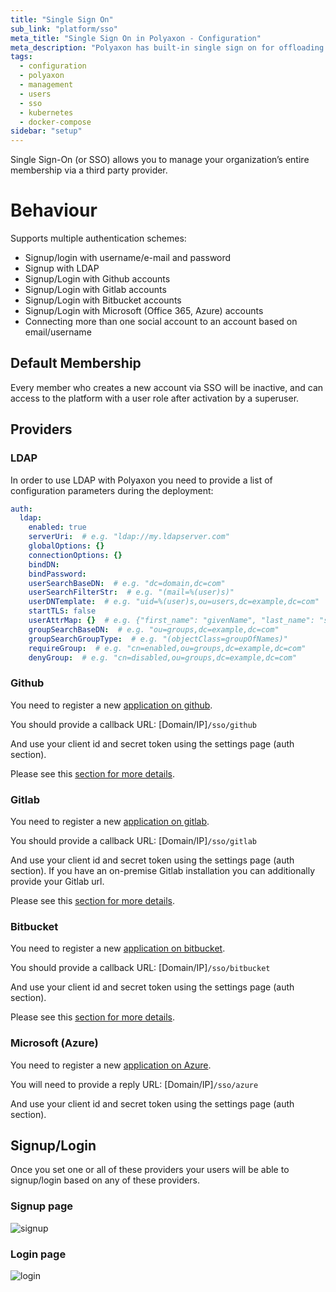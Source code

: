 ```yaml
---
title: "Single Sign On"
sub_link: "platform/sso"
meta_title: "Single Sign On in Polyaxon - Configuration"
meta_description: "Polyaxon has built-in single sign on for offloading users' creation process to a third party system."
tags:
  - configuration
  - polyaxon
  - management
  - users
  - sso
  - kubernetes
  - docker-compose
sidebar: "setup"
---
```

Single Sign-On (or SSO) allows you to manage your organization’s entire membership via a third party provider.

# Behaviour

Supports multiple authentication schemes:

  * Signup/login with username/e-mail and password
  * Signup with LDAP
  * Signup/Login with Github accounts
  * Signup/Login with Gitlab accounts
  * Signup/Login with Bitbucket accounts
  * Signup/Login with Microsoft (Office 365, Azure) accounts
  * Connecting more than one social account to an account based on email/username

## Default Membership

Every member who creates a new account via SSO will be inactive, and can access to the platform with a user role after activation by a superuser.

## Providers

### LDAP

In order to use LDAP with Polyaxon you need to provide a list of configuration parameters during the deployment:

```yaml
auth:
  ldap:
    enabled: true
    serverUri:  # e.g. "ldap://my.ldapserver.com"
    globalOptions: {}
    connectionOptions: {}
    bindDN:
    bindPassword:
    userSearchBaseDN:  # e.g. "dc=domain,dc=com"
    userSearchFilterStr:  # e.g. "(mail=%(user)s)"
    userDNTemplate:  # e.g. "uid=%(user)s,ou=users,dc=example,dc=com"
    startTLS: false
    userAttrMap: {}  # e.g. {"first_name": "givenName", "last_name": "sn"}
    groupSearchBaseDN:  # e.g. "ou=groups,dc=example,dc=com"
    groupSearchGroupType:  # e.g. "(objectClass=groupOfNames)"
    requireGroup:  # e.g. "cn=enabled,ou=groups,dc=example,dc=com"
    denyGroup:  # e.g. "cn=disabled,ou=groups,dc=example,dc=com"
```

### Github

You need to register a new [application on github](https://github.com/settings/applications/new).

You should provide a callback URL: [Domain/IP]`/sso/github`

And use your client id and secret token using the settings page (auth section).

Please see this [section for more details](/integrations/sso-github/).

### Gitlab

You need to register a new [application on gitlab](http://doc.gitlab.com/ce/integration/oauth_provider.html).

You should provide a callback URL: [Domain/IP]`/sso/gitlab`

And use your client id and secret token using the settings page (auth section).
If you have an on-premise Gitlab installation you can additionally provide your Gitlab url.

Please see this [section for more details](/integrations/sso-gitlab/).

### Bitbucket

You need to register a new [application on bitbucket](https://confluence.atlassian.com/bitbucket/oauth-on-bitbucket-cloud-238027431.html).

You should provide a callback URL: [Domain/IP]`/sso/bitbucket`

And use your client id and secret token using the settings page (auth section).

Please see this [section for more details](/integrations/sso-bitbucket/).

### Microsoft (Azure)

You need to register a new [application on Azure](https://docs.microsoft.com/en-us/azure/active-directory/develop/active-directory-integrating-applications).

You will need to provide a reply URL: [Domain/IP]`/sso/azure`

And use your client id and secret token using the settings page (auth section).

## Signup/Login

Once you set one or all of these providers your users will be able to signup/login based on any of these providers.

### Signup page

![signup](../../content/images/concepts/dashboard/signup.png)

### Login page
![login](../../content/images/concepts/dashboard/login.png)
